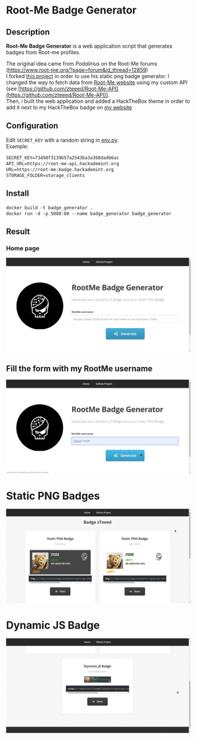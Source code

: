 # Root-Me Badge Generator

## Description

**Root-Me Badge Generator** is a web application script that generates badges from Root-me profiles.

The original idea came from *Podalirius* on the Root-Me forums (https://www.root-me.org/?page=forum&id_thread=12859) \
I forked [this project](https://github.com/HexPandaa/RootMe-Badge-Generator) in order to use his static png badge generator. I changed the way to fetch data from [Root-Me website](https://www.root-me.org/) using my custom API (see [https://github.com/zteeed/Root-Me-API](https://github.com/zteeed/Root-Me-API)). \
Then, i built the web application and added a HackTheBox theme in order to add it next to my HackTheBox badge on [my website](https://duboc.xyz/about)

## Configuration

Edit `SECRET_KEY` with a random string in [env.py](env.py). \
Example:
```
SECRET_KEY=73498f3139b57a2543ba3a368dadb6ac
API_URL=https://root-me-api.hackademint.org
URL=https://root-me-badge.hackademint.org
STORAGE_FOLDER=storage_clients
```

## Install 

```
docker build -t badge_generator .
docker run -d -p 5000:80 --name badge_generator badge_generator
```

## Result

### Home page

![](./example/screenshot1.png)

## Fill the form with my RootMe username
![](./example/screenshot2.png)

# Static PNG Badges
![](./example/screenshot3.png)

# Dynamic JS Badge
![](./example/screenshot4.png)

